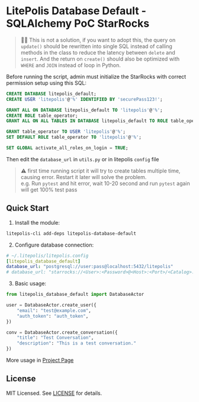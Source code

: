 # LitePolis Database Default - SQLAlchemy PoC StarRocks

> 🚧👷 This is not a solution, if you want to adopt this, the query on `update()` should be rewritten into single SQL instead of calling methods in the class to reduce the latency between `delete` and `insert`. And the return on `create()` should also be optimized with `WHERE` and `JOIN` instead of loop in Python.

Before running the script, admin must initialize the StarRocks with correct permission setup using this SQL:
```sql
CREATE DATABASE litepolis_default;
CREATE USER 'litepolis'@'%' IDENTIFIED BY 'securePass123!';  

GRANT ALL ON DATABASE litepolis_default TO 'litepolis'@'%';
CREATE ROLE table_operator;  
GRANT ALL ON ALL TABLES IN DATABASE litepolis_default TO ROLE table_operator;

GRANT table_operator TO USER 'litepolis'@'%';  
SET DEFAULT ROLE table_operator TO 'litepolis'@'%';  

SET GLOBAL activate_all_roles_on_login = TRUE;
```

Then edit the `database_url` in `utils.py` or in litepolis `config` file

> :warning: first time running script it will try to create tables multiple time, causing error. Restart it later will solve the problem.  
> e.g. Run `pytest` and hit error, wait 10-20 second and run `pytest` again will get 100% test pass

## Quick Start

1. Install the module:
```bash
litepolis-cli add-deps litepolis-database-default
```

2. Configure database connection:
```yaml
# ~/.litepolis/litepolis.config
[litepolis_database_default]
database_url: "postgresql://user:pass@localhost:5432/litepolis"
# database_url: "starrocks://<User>:<Password>@<Host>:<Port>/<Catalog>.<Database>"
```

3. Basic usage:
```python
from litepolis_database_default import DatabaseActor

user = DatabaseActor.create_user({
    "email": "test@example.com",
    "auth_token": "auth_token",
})

conv = DatabaseActor.create_conversation({
    "title": "Test Conversation",
    "description": "This is a test conversation."
})
```

More usage in [Project Page](https://newjerseystyle.github.io/LitePolis-database-default)

## License
MIT Licensed. See [LICENSE](LICENSE) for details.
